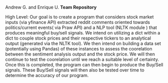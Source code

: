 
Andrew G.  and Enrique U. 
**Team Repository**

High Level:
Our goal is to create a program that considers stock market inputs (via  yfinance API)  extracted reddit comments oriented towards politics/current events( via Praw API) and a NLP tool (NLTK module ) that produces meaningful buy/sell signals. We intend on utilizing a dict within a dict to couple stock prices and their respective tickers to an analytical output (generated via the NLTK tool). We then intend on building a data set (potentially using Pandas) of these instances to assess the coorelation between the sentiment analysis output and the stock price. We will then continue to test the coorelation until we reach a suitable level of certainty. Once this is completed, the program can then begin to produce the Buy/Sell signals. These Buy/Sell signals will then also be tested over time to determine the accuracy of our program.  
